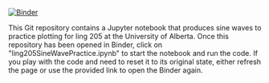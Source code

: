 [![Binder](https://mybinder.org/badge_logo.svg)](https://mybinder.org/v2/gh/maetshju/ling205SineWavePractice/master)

This Git repository contains a Jupyter notebook that produces sine waves to practice plotting for ling 205 at the University of Alberta. Once this repository has been opened in Binder, click on "ling205SineWavePractice.ipynb" to start the notebook and run the code. If you play with the code and need to reset it to its original state, either refresh the page or use the provided link to open the Binder again.
